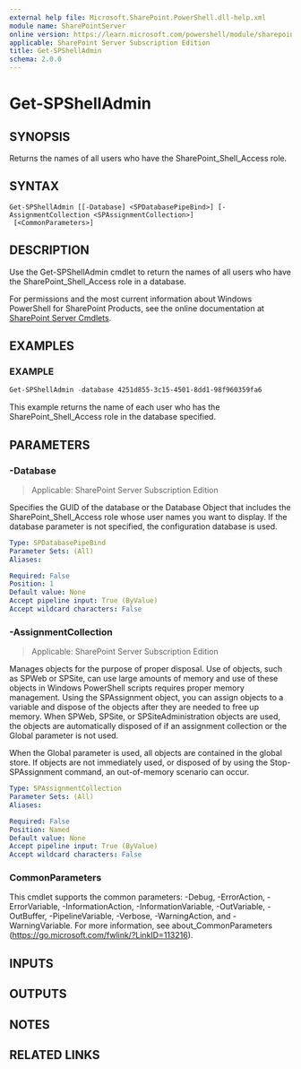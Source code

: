 ```yaml
---
external help file: Microsoft.SharePoint.PowerShell.dll-help.xml
module name: SharePointServer
online version: https://learn.microsoft.com/powershell/module/sharepoint-server/get-spshelladmin
applicable: SharePoint Server Subscription Edition
title: Get-SPShellAdmin
schema: 2.0.0
---
```


# Get-SPShellAdmin

## SYNOPSIS

Returns the names of all users who have the SharePoint_Shell_Access role.


## SYNTAX

```
Get-SPShellAdmin [[-Database] <SPDatabasePipeBind>] [-AssignmentCollection <SPAssignmentCollection>]
 [<CommonParameters>]
```

## DESCRIPTION
Use the Get-SPShellAdmin cmdlet to return the names of all users who have the SharePoint_Shell_Access role in a database.

For permissions and the most current information about Windows PowerShell for SharePoint Products, see the online documentation at [SharePoint Server Cmdlets](https://learn.microsoft.com/powershell/sharepoint/sharepoint-server/sharepoint-server-cmdlets).

## EXAMPLES

### EXAMPLE
```powershell
Get-SPShellAdmin -database 4251d855-3c15-4501-8dd1-98f960359fa6
```

This example returns the name of each user who has the SharePoint_Shell_Access role in the database specified.

## PARAMETERS

### -Database

> Applicable: SharePoint Server Subscription Edition

Specifies the GUID of the database or the Database Object that includes the SharePoint_Shell_Access role whose user names you want to display.
If the database parameter is not specified, the configuration database is used.

```yaml
Type: SPDatabasePipeBind
Parameter Sets: (All)
Aliases:

Required: False
Position: 1
Default value: None
Accept pipeline input: True (ByValue)
Accept wildcard characters: False
```

### -AssignmentCollection

> Applicable: SharePoint Server Subscription Edition

Manages objects for the purpose of proper disposal.
Use of objects, such as SPWeb or SPSite, can use large amounts of memory and use of these objects in Windows PowerShell scripts requires proper memory management.
Using the SPAssignment object, you can assign objects to a variable and dispose of the objects after they are needed to free up memory.
When SPWeb, SPSite, or SPSiteAdministration objects are used, the objects are automatically disposed of if an assignment collection or the Global parameter is not used.

When the Global parameter is used, all objects are contained in the global store.
If objects are not immediately used, or disposed of by using the Stop-SPAssignment command, an out-of-memory scenario can occur.

```yaml
Type: SPAssignmentCollection
Parameter Sets: (All)
Aliases:

Required: False
Position: Named
Default value: None
Accept pipeline input: True (ByValue)
Accept wildcard characters: False
```

### CommonParameters
This cmdlet supports the common parameters: -Debug, -ErrorAction, -ErrorVariable, -InformationAction, -InformationVariable, -OutVariable, -OutBuffer, -PipelineVariable, -Verbose, -WarningAction, and -WarningVariable. For more information, see about_CommonParameters (https://go.microsoft.com/fwlink/?LinkID=113216).

## INPUTS

## OUTPUTS

## NOTES

## RELATED LINKS
